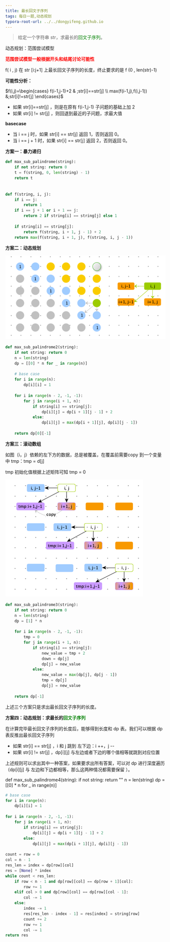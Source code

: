 ```yaml
---
title: 最长回文子序列
tags: 每日一题,动态规划
typora-root-url: ../../dongyifeng.github.io
---
```


> 给定一个字符串 str，求最长的<font color=green>回文子序列</font>。
>



动态规划：范围尝试模型

<font color=red>**范围尝试模型一般根据开头和结尾讨论可能性**</font>

f( i , j) 在 str [i:j+1] 上最长回文子序列的长度，终止要求的是 f (0 , len(str)-1)



**可能性分析：**

$f(i,j)=\begin{cases} f(i-1,j-1)+2 & ;str[i]==str[j] \\ max(f(i-1,j),f(i,j-1)) &;str[i]!=str[j] \end{cases}$

- 如果 str[i]==str[j] ，则是在原有 f(i-1,j-1) 子问题的基础上加 2
- 如果 str[i] != str[j] ，则回退到最近的子问题，求最大值



**basecase**

- 当 i == j 时，如果 str[i] == str[j] 返回 1，否则返回 0。
- 当 i == j + 1 时，如果 str[i] == str[j] 返回 2，否则返回 0。



**方案一：暴力递归**

```python
def max_sub_palindrome(string):
    if not string: return 0
    t = f(string, 0, len(string) - 1)
    return t


def f(string, i, j):
    if i == j:
        return 1
    if i == j + 1 or i + 1 == j:
        return 2 if string[i] == string[j] else 1

    if string[i] == string[j]:
        return f(string, i + 1, j - 1) + 2
    return max(f(string, i + 1, j), f(string, i, j - 1))
```



**方案二：动态规划**

![](/images/assets/screenshot-20221019-213144.png)

```python
def max_sub_palindrome2(string):
    if not string: return 0
    n = len(string)
    dp = [[0] * n for _ in range(n)]

    # base case
    for i in range(n):
        dp[i][i] = 1

    for i in range(n - 2, -1, -1):
        for j in range(i + 1, n):
            if string[i] == string[j]:
                dp[i][j] = dp[i + 1][j - 1] + 2
            else:
                dp[i][j] = max(dp[i + 1][j], dp[i][j - 1])

    return dp[0][-1]
```



**方案三：滚动数组**

如图（i，j）依赖的左下方的数据，总是被覆盖，在覆盖前需要copy 到一个变量中 tmp：tmp = d[j]

tmp 初始化值根据上述矩阵可知 tmp = 0

![](/images/assets/screenshot-20221019-213200.png)

```python
def max_sub_palindrome3(string):
    if not string: return 0
    n = len(string)
    dp = [1] * n

    for i in range(n - 2, -1, -1):
        tmp = 0
        for j in range(i + 1, n):
            if string[i] == string[j]:
                new_value = tmp + 2
                down = dp[j]
                dp[j] = new_value
            else:
                new_value = max(dp[j], dp[j - 1])
                tmp = dp[j]
                dp[j] = new_value

    return dp[-1]
```

上述三个方案只是求出最长回文子序列的长度。



**方案四：动态规划：求最长的<font color=green>回文子序列</font>**

在计算完毕最长回文子序列的长度后，能够得到长度和 dp 表。我们可以根据 dp 表反推出最长回文子序列

- 如果 str[i]  == str[j] ，i 和 j 跳到 左下边：i ++，j --
- 如果 str[i]  != str[j] ，dp[i\]\[j] 与左边或者下边的哪个值相等就跳到对应位置

上述规则可以求出其中一种答案，如果要求出所有答案，可以对 dp 进行深度遍历（dp[i]\[j] 与 左边和下边都相等，那么这两种情况都需要保留 ）。



def max_sub_palindrome4(string):
    if not string: return ""
    n = len(string)
    dp = [[0] * n for _ in range(n)]

```python
# base case
for i in range(n):
    dp[i][i] = 1

for i in range(n - 2, -1, -1):
    for j in range(i + 1, n):
        if string[i] == string[j]:
            dp[i][j] = dp[i + 1][j - 1] + 2
        else:
            dp[i][j] = max(dp[i + 1][j], dp[i][j - 1])

count = row = 0
col = n - 1
res_len = index = dp[row][col]
res = [None] * index
while count < res_len:
    if row < n - 1 and dp[row][col] == dp[row + 1][col]:
        row += 1
    elif col > 0 and dp[row][col] == dp[row][col - 1]:
        col -= 1
    else:
        index -= 1
        res[res_len - index - 1] = res[index] = string[row]
        count += 2
        row += 1
        col -= 1
return res
```
